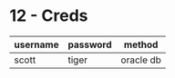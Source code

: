 # 12 - Creds



| username | password |  method   |
| -------- | -------- | --------- |
| scott    | tiger    | oracle db |
